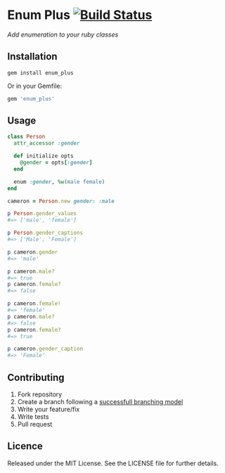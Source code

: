 # Enum Plus [![Build Status](https://secure.travis-ci.org/caedes/enum_plus.png?branch=master)](http://travis-ci.org/caedes/enum_plus)

_Add enumeration to your ruby classes_

## Installation

```shell
gem install enum_plus
```

Or in your Gemfile:

```ruby
gem 'enum_plus'
```

## Usage

```ruby
class Person
  attr_accessor :gender

  def initialize opts
    @gender = opts[:gender]
  end

  enum :gender, %w(male female)
end

cameron = Person.new gender: :male

p Person.gender_values
#=> ['male', 'female']

p Person.gender_captions
#=> ['Male', 'Female']

p cameron.gender
#=> 'male'

p cameron.male?
#=> true
p cameron.female?
#=> false

p cameron.female!
#=> 'female'
p cameron.male?
#=> false
p cameron.female?
#=> true

p cameron.gender_caption
#=> 'Female'
```

## Contributing

1. Fork repository
2. Create a branch following a [successfull branching model](http://nvie.com/posts/a-successful-git-branching-model/)
3. Write your feature/fix
4. Write tests
5. Pull request

## Licence

Released under the MIT License. See the LICENSE file for further details.
